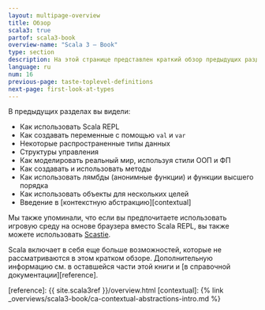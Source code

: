 ```yaml
---
layout: multipage-overview
title: Обзор
scala3: true
partof: scala3-book
overview-name: "Scala 3 — Book"
type: section
description: На этой странице представлен краткий обзор предыдущих разделов 'Taste of Scala'.
language: ru
num: 16
previous-page: taste-toplevel-definitions
next-page: first-look-at-types
---
```



В предыдущих разделах вы видели:

- Как использовать Scala REPL
- Как создавать переменные с помощью `val` и `var`
- Некоторые распространенные типы данных
- Структуры управления
- Как моделировать реальный мир, используя стили ООП и ФП
- Как создавать и использовать методы
- Как использовать лямбды (анонимные функции) и функции высшего порядка
- Как использовать объекты для нескольких целей
- Введение в [контекстную абстракцию][contextual]

Мы также упоминали, что если вы предпочитаете использовать игровую среду на основе браузера вместо Scala REPL, 
вы также можете использовать [Scastie](https://scastie.scala-lang.org/).

Scala включает в себя еще больше возможностей, которые не рассматриваются в этом кратком обзоре. 
Дополнительную информацию см. в оставшейся части этой книги и [в справочной документации][reference].

[reference]: {{ site.scala3ref }}/overview.html
[contextual]: {% link _overviews/scala3-book/ca-contextual-abstractions-intro.md %}
